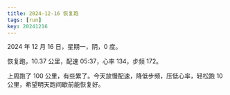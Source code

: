 ```yaml
---
title: 2024-12-16 恢复跑
tags: [run]
key: 20241216
---
```


2024 年 12 月 16 日，星期一，阴，0 度。

恢复跑，10.37 公里，配速 05:37，心率 134，步频 172。

<!--more-->

上周跑了 100 公里，有些累了。今天放慢配速，降低步频，压低心率，轻松跑 10 公里，希望明天跑间歇前能恢复好。

<div class="strava-embed-placeholder" data-embed-type="activity" data-embed-id="13124435364" data-style="standard" data-from-embed="false"></div><script src="https://strava-embeds.com/embed.js"></script>
